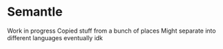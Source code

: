 # Semantle

Work in progress
Copied stuff from a bunch of places
Might separate into different languages eventually idk